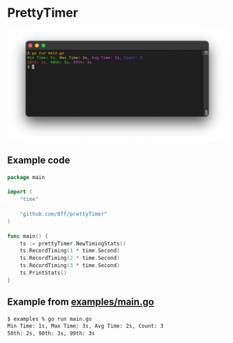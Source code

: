 # PrettyTimer

![demo](media/demo.svg)

## Example code
```go
package main

import (
	"time"

	"github.com/8ff/prettyTimer"
)

func main() {
	ts := prettyTimer.NewTimingStats()
	ts.RecordTiming(1 * time.Second)
	ts.RecordTiming(2 * time.Second)
	ts.RecordTiming(3 * time.Second)
	ts.PrintStats()
}
```

## Example from [examples/main.go](examples/main.go)
```bash
$ examples % go run main.go 
Min Time: 1s, Max Time: 3s, Avg Time: 2s, Count: 3
50th: 2s, 90th: 3s, 99th: 3s
```
